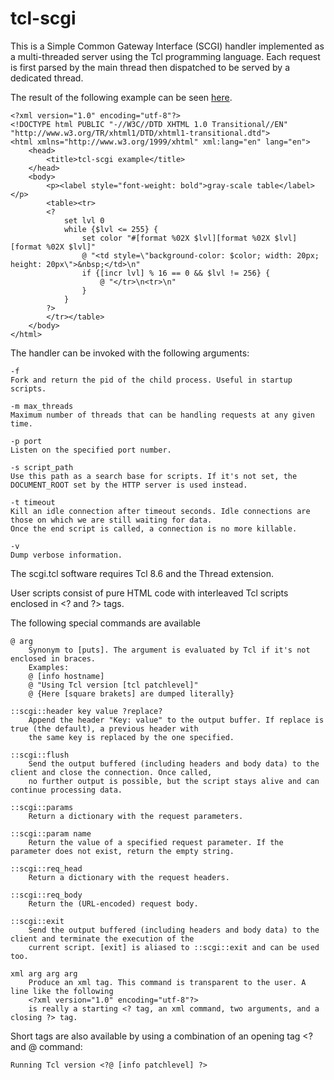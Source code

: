tcl-scgi
========

This is a Simple Common Gateway Interface (SCGI) handler implemented as a multi-threaded server using the Tcl programming language.
Each request is first parsed by the main thread then dispatched to be served by a dedicated thread.

The result of the following example can be seen <a href="https://www.ptrcrt.ch/example.stcl">here</a>.

    <?xml version="1.0" encoding="utf-8"?>
    <!DOCTYPE html PUBLIC "-//W3C//DTD XHTML 1.0 Transitional//EN" "http://www.w3.org/TR/xhtml1/DTD/xhtml1-transitional.dtd">
    <html xmlns="http://www.w3.org/1999/xhtml" xml:lang="en" lang="en">
        <head>
            <title>tcl-scgi example</title>
        </head>
        <body>
            <p><label style="font-weight: bold">gray-scale table</label></p>
            <table><tr>
            <?
                set lvl 0
                while {$lvl <= 255} {
                    set color "#[format %02X $lvl][format %02X $lvl][format %02X $lvl]"
                    @ "<td style=\"background-color: $color; width: 20px; height: 20px\">&nbsp;</td>\n"
                    if {[incr lvl] % 16 == 0 && $lvl != 256} {
                        @ "</tr>\n<tr>\n"
                    }
                }
            ?>
            </tr></table>
        </body>
    </html>


The handler can be invoked with the following arguments:

    -f
    Fork and return the pid of the child process. Useful in startup scripts.

    -m max_threads
    Maximum number of threads that can be handling requests at any given time.
    
    -p port
    Listen on the specified port number.
    
    -s script_path
    Use this path as a search base for scripts. If it's not set, the DOCUMENT_ROOT set by the HTTP server is used instead.
    
    -t timeout
    Kill an idle connection after timeout seconds. Idle connections are those on which we are still waiting for data.
    Once the end script is called, a connection is no more killable.
    
    -v
    Dump verbose information.


The scgi.tcl software requires Tcl 8.6 and the Thread extension.


User scripts consist of pure HTML code with interleaved Tcl scripts enclosed in &lt;? and ?&gt; tags.

The following special commands are available

    @ arg
        Synonym to [puts]. The argument is evaluated by Tcl if it's not enclosed in braces.
        Examples:
        @ [info hostname]
        @ "Using Tcl version [tcl patchlevel]"
        @ {Here [square brakets] are dumped literally}
   
    ::scgi::header key value ?replace?
        Append the header "Key: value" to the output buffer. If replace is true (the default), a previous header with
        the same key is replaced by the one specified.
    
    ::scgi::flush
        Send the output buffered (including headers and body data) to the client and close the connection. Once called,
        no further output is possible, but the script stays alive and can continue processing data. 

    ::scgi::params
        Return a dictionary with the request parameters.

    ::scgi::param name
        Return the value of a specified request parameter. If the parameter does not exist, return the empty string.

    ::scgi::req_head
        Return a dictionary with the request headers.

    ::scgi::req_body
        Return the (URL-encoded) request body.

    ::scgi::exit
        Send the output buffered (including headers and body data) to the client and terminate the execution of the
        current script. [exit] is aliased to ::scgi::exit and can be used too.
        
    xml arg arg arg
        Produce an xml tag. This command is transparent to the user. A line like the following
        <?xml version="1.0" encoding="utf-8"?>
        is really a starting <? tag, an xml command, two arguments, and a closing ?> tag.

Short tags are also available by using a combination of an opening tag &lt;? and @ command:

    Running Tcl version <?@ [info patchlevel] ?>

